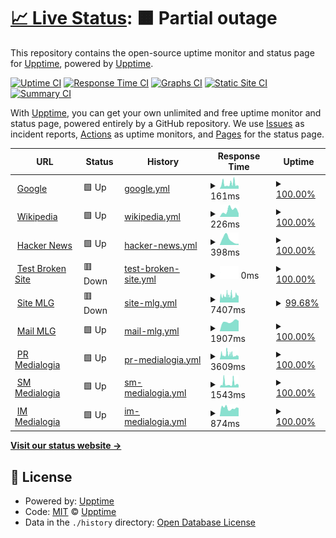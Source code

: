 # [📈 Live Status](https://upptime.github.io/upptime): <!--live status--> **🟧 Partial outage**

This repository contains the open-source uptime monitor and status page for [Upptime](https://upptime.js.org), powered by [Upptime](https://github.com/upptime/upptime).

[![Uptime CI](https://github.com/Ezh494/upptime/workflows/Uptime%20CI/badge.svg)](https://github.com/Ezh494/upptime/actions?query=workflow%3A%22Uptime+CI%22)
[![Response Time CI](https://github.com/Ezh494/upptime/workflows/Response%20Time%20CI/badge.svg)](https://github.com/Ezh494/upptime/actions?query=workflow%3A%22Response+Time+CI%22)
[![Graphs CI](https://github.com/Ezh494/upptime/workflows/Graphs%20CI/badge.svg)](https://github.com/Ezh494/upptime/actions?query=workflow%3A%22Graphs+CI%22)
[![Static Site CI](https://github.com/Ezh494/upptime/workflows/Static%20Site%20CI/badge.svg)](https://github.com/Ezh494/upptime/actions?query=workflow%3A%22Static+Site+CI%22)
[![Summary CI](https://github.com/Ezh494/upptime/workflows/Summary%20CI/badge.svg)](https://github.com/Ezh494/upptime/actions?query=workflow%3A%22Summary+CI%22)

With [Upptime](https://upptime.js.org), you can get your own unlimited and free uptime monitor and status page, powered entirely by a GitHub repository. We use [Issues](https://github.com/upptime/upptime/issues) as incident reports, [Actions](https://github.com/Ezh494/upptime/actions) as uptime monitors, and [Pages](https://upptime.github.io/upptime) for the status page.

<!--start: status pages-->
<!-- This summary is generated by Upptime (https://github.com/upptime/upptime) -->
<!-- Do not edit this manually, your changes will be overwritten -->
<!-- prettier-ignore -->
| URL | Status | History | Response Time | Uptime |
| --- | ------ | ------- | ------------- | ------ |
| <img alt="" src="https://icons.duckduckgo.com/ip3/www.google.com.ico" height="13"> [Google](https://www.google.com) | 🟩 Up | [google.yml](https://github.com/Ezh494/web-uptime/commits/HEAD/history/google.yml) | <details><summary><img alt="Response time graph" src="./graphs/google/response-time-week.png" height="20"> 161ms</summary><br><a href="https://ezh494.github.io/web-uptime/history/google"><img alt="Response time 125" src="https://img.shields.io/endpoint?url=https%3A%2F%2Fraw.githubusercontent.com%2FEzh494%2Fweb-uptime%2FHEAD%2Fapi%2Fgoogle%2Fresponse-time.json"></a><br><a href="https://ezh494.github.io/web-uptime/history/google"><img alt="24-hour response time 95" src="https://img.shields.io/endpoint?url=https%3A%2F%2Fraw.githubusercontent.com%2FEzh494%2Fweb-uptime%2FHEAD%2Fapi%2Fgoogle%2Fresponse-time-day.json"></a><br><a href="https://ezh494.github.io/web-uptime/history/google"><img alt="7-day response time 161" src="https://img.shields.io/endpoint?url=https%3A%2F%2Fraw.githubusercontent.com%2FEzh494%2Fweb-uptime%2FHEAD%2Fapi%2Fgoogle%2Fresponse-time-week.json"></a><br><a href="https://ezh494.github.io/web-uptime/history/google"><img alt="30-day response time 125" src="https://img.shields.io/endpoint?url=https%3A%2F%2Fraw.githubusercontent.com%2FEzh494%2Fweb-uptime%2FHEAD%2Fapi%2Fgoogle%2Fresponse-time-month.json"></a><br><a href="https://ezh494.github.io/web-uptime/history/google"><img alt="1-year response time 125" src="https://img.shields.io/endpoint?url=https%3A%2F%2Fraw.githubusercontent.com%2FEzh494%2Fweb-uptime%2FHEAD%2Fapi%2Fgoogle%2Fresponse-time-year.json"></a></details> | <details><summary><a href="https://ezh494.github.io/web-uptime/history/google">100.00%</a></summary><a href="https://ezh494.github.io/web-uptime/history/google"><img alt="All-time uptime 100.00%" src="https://img.shields.io/endpoint?url=https%3A%2F%2Fraw.githubusercontent.com%2FEzh494%2Fweb-uptime%2FHEAD%2Fapi%2Fgoogle%2Fuptime.json"></a><br><a href="https://ezh494.github.io/web-uptime/history/google"><img alt="24-hour uptime 100.00%" src="https://img.shields.io/endpoint?url=https%3A%2F%2Fraw.githubusercontent.com%2FEzh494%2Fweb-uptime%2FHEAD%2Fapi%2Fgoogle%2Fuptime-day.json"></a><br><a href="https://ezh494.github.io/web-uptime/history/google"><img alt="7-day uptime 100.00%" src="https://img.shields.io/endpoint?url=https%3A%2F%2Fraw.githubusercontent.com%2FEzh494%2Fweb-uptime%2FHEAD%2Fapi%2Fgoogle%2Fuptime-week.json"></a><br><a href="https://ezh494.github.io/web-uptime/history/google"><img alt="30-day uptime 100.00%" src="https://img.shields.io/endpoint?url=https%3A%2F%2Fraw.githubusercontent.com%2FEzh494%2Fweb-uptime%2FHEAD%2Fapi%2Fgoogle%2Fuptime-month.json"></a><br><a href="https://ezh494.github.io/web-uptime/history/google"><img alt="1-year uptime 100.00%" src="https://img.shields.io/endpoint?url=https%3A%2F%2Fraw.githubusercontent.com%2FEzh494%2Fweb-uptime%2FHEAD%2Fapi%2Fgoogle%2Fuptime-year.json"></a></details>
| <img alt="" src="https://icons.duckduckgo.com/ip3/en.wikipedia.org.ico" height="13"> [Wikipedia](https://en.wikipedia.org) | 🟩 Up | [wikipedia.yml](https://github.com/Ezh494/web-uptime/commits/HEAD/history/wikipedia.yml) | <details><summary><img alt="Response time graph" src="./graphs/wikipedia/response-time-week.png" height="20"> 226ms</summary><br><a href="https://ezh494.github.io/web-uptime/history/wikipedia"><img alt="Response time 168" src="https://img.shields.io/endpoint?url=https%3A%2F%2Fraw.githubusercontent.com%2FEzh494%2Fweb-uptime%2FHEAD%2Fapi%2Fwikipedia%2Fresponse-time.json"></a><br><a href="https://ezh494.github.io/web-uptime/history/wikipedia"><img alt="24-hour response time 120" src="https://img.shields.io/endpoint?url=https%3A%2F%2Fraw.githubusercontent.com%2FEzh494%2Fweb-uptime%2FHEAD%2Fapi%2Fwikipedia%2Fresponse-time-day.json"></a><br><a href="https://ezh494.github.io/web-uptime/history/wikipedia"><img alt="7-day response time 226" src="https://img.shields.io/endpoint?url=https%3A%2F%2Fraw.githubusercontent.com%2FEzh494%2Fweb-uptime%2FHEAD%2Fapi%2Fwikipedia%2Fresponse-time-week.json"></a><br><a href="https://ezh494.github.io/web-uptime/history/wikipedia"><img alt="30-day response time 168" src="https://img.shields.io/endpoint?url=https%3A%2F%2Fraw.githubusercontent.com%2FEzh494%2Fweb-uptime%2FHEAD%2Fapi%2Fwikipedia%2Fresponse-time-month.json"></a><br><a href="https://ezh494.github.io/web-uptime/history/wikipedia"><img alt="1-year response time 168" src="https://img.shields.io/endpoint?url=https%3A%2F%2Fraw.githubusercontent.com%2FEzh494%2Fweb-uptime%2FHEAD%2Fapi%2Fwikipedia%2Fresponse-time-year.json"></a></details> | <details><summary><a href="https://ezh494.github.io/web-uptime/history/wikipedia">100.00%</a></summary><a href="https://ezh494.github.io/web-uptime/history/wikipedia"><img alt="All-time uptime 100.00%" src="https://img.shields.io/endpoint?url=https%3A%2F%2Fraw.githubusercontent.com%2FEzh494%2Fweb-uptime%2FHEAD%2Fapi%2Fwikipedia%2Fuptime.json"></a><br><a href="https://ezh494.github.io/web-uptime/history/wikipedia"><img alt="24-hour uptime 100.00%" src="https://img.shields.io/endpoint?url=https%3A%2F%2Fraw.githubusercontent.com%2FEzh494%2Fweb-uptime%2FHEAD%2Fapi%2Fwikipedia%2Fuptime-day.json"></a><br><a href="https://ezh494.github.io/web-uptime/history/wikipedia"><img alt="7-day uptime 100.00%" src="https://img.shields.io/endpoint?url=https%3A%2F%2Fraw.githubusercontent.com%2FEzh494%2Fweb-uptime%2FHEAD%2Fapi%2Fwikipedia%2Fuptime-week.json"></a><br><a href="https://ezh494.github.io/web-uptime/history/wikipedia"><img alt="30-day uptime 100.00%" src="https://img.shields.io/endpoint?url=https%3A%2F%2Fraw.githubusercontent.com%2FEzh494%2Fweb-uptime%2FHEAD%2Fapi%2Fwikipedia%2Fuptime-month.json"></a><br><a href="https://ezh494.github.io/web-uptime/history/wikipedia"><img alt="1-year uptime 100.00%" src="https://img.shields.io/endpoint?url=https%3A%2F%2Fraw.githubusercontent.com%2FEzh494%2Fweb-uptime%2FHEAD%2Fapi%2Fwikipedia%2Fuptime-year.json"></a></details>
| <img alt="" src="https://icons.duckduckgo.com/ip3/news.ycombinator.com.ico" height="13"> [Hacker News](https://news.ycombinator.com) | 🟩 Up | [hacker-news.yml](https://github.com/Ezh494/web-uptime/commits/HEAD/history/hacker-news.yml) | <details><summary><img alt="Response time graph" src="./graphs/hacker-news/response-time-week.png" height="20"> 398ms</summary><br><a href="https://ezh494.github.io/web-uptime/history/hacker-news"><img alt="Response time 302" src="https://img.shields.io/endpoint?url=https%3A%2F%2Fraw.githubusercontent.com%2FEzh494%2Fweb-uptime%2FHEAD%2Fapi%2Fhacker-news%2Fresponse-time.json"></a><br><a href="https://ezh494.github.io/web-uptime/history/hacker-news"><img alt="24-hour response time 85" src="https://img.shields.io/endpoint?url=https%3A%2F%2Fraw.githubusercontent.com%2FEzh494%2Fweb-uptime%2FHEAD%2Fapi%2Fhacker-news%2Fresponse-time-day.json"></a><br><a href="https://ezh494.github.io/web-uptime/history/hacker-news"><img alt="7-day response time 398" src="https://img.shields.io/endpoint?url=https%3A%2F%2Fraw.githubusercontent.com%2FEzh494%2Fweb-uptime%2FHEAD%2Fapi%2Fhacker-news%2Fresponse-time-week.json"></a><br><a href="https://ezh494.github.io/web-uptime/history/hacker-news"><img alt="30-day response time 302" src="https://img.shields.io/endpoint?url=https%3A%2F%2Fraw.githubusercontent.com%2FEzh494%2Fweb-uptime%2FHEAD%2Fapi%2Fhacker-news%2Fresponse-time-month.json"></a><br><a href="https://ezh494.github.io/web-uptime/history/hacker-news"><img alt="1-year response time 302" src="https://img.shields.io/endpoint?url=https%3A%2F%2Fraw.githubusercontent.com%2FEzh494%2Fweb-uptime%2FHEAD%2Fapi%2Fhacker-news%2Fresponse-time-year.json"></a></details> | <details><summary><a href="https://ezh494.github.io/web-uptime/history/hacker-news">100.00%</a></summary><a href="https://ezh494.github.io/web-uptime/history/hacker-news"><img alt="All-time uptime 100.00%" src="https://img.shields.io/endpoint?url=https%3A%2F%2Fraw.githubusercontent.com%2FEzh494%2Fweb-uptime%2FHEAD%2Fapi%2Fhacker-news%2Fuptime.json"></a><br><a href="https://ezh494.github.io/web-uptime/history/hacker-news"><img alt="24-hour uptime 100.00%" src="https://img.shields.io/endpoint?url=https%3A%2F%2Fraw.githubusercontent.com%2FEzh494%2Fweb-uptime%2FHEAD%2Fapi%2Fhacker-news%2Fuptime-day.json"></a><br><a href="https://ezh494.github.io/web-uptime/history/hacker-news"><img alt="7-day uptime 100.00%" src="https://img.shields.io/endpoint?url=https%3A%2F%2Fraw.githubusercontent.com%2FEzh494%2Fweb-uptime%2FHEAD%2Fapi%2Fhacker-news%2Fuptime-week.json"></a><br><a href="https://ezh494.github.io/web-uptime/history/hacker-news"><img alt="30-day uptime 100.00%" src="https://img.shields.io/endpoint?url=https%3A%2F%2Fraw.githubusercontent.com%2FEzh494%2Fweb-uptime%2FHEAD%2Fapi%2Fhacker-news%2Fuptime-month.json"></a><br><a href="https://ezh494.github.io/web-uptime/history/hacker-news"><img alt="1-year uptime 100.00%" src="https://img.shields.io/endpoint?url=https%3A%2F%2Fraw.githubusercontent.com%2FEzh494%2Fweb-uptime%2FHEAD%2Fapi%2Fhacker-news%2Fuptime-year.json"></a></details>
| <img alt="" src="https://icons.duckduckgo.com/ip3/thissitedoesnotexist.koj.co.ico" height="13"> [Test Broken Site](https://thissitedoesnotexist.koj.co) | 🟥 Down | [test-broken-site.yml](https://github.com/Ezh494/web-uptime/commits/HEAD/history/test-broken-site.yml) | <details><summary><img alt="Response time graph" src="./graphs/test-broken-site/response-time-week.png" height="20"> 0ms</summary><br><a href="https://ezh494.github.io/web-uptime/history/test-broken-site"><img alt="Response time 0" src="https://img.shields.io/endpoint?url=https%3A%2F%2Fraw.githubusercontent.com%2FEzh494%2Fweb-uptime%2FHEAD%2Fapi%2Ftest-broken-site%2Fresponse-time.json"></a><br><a href="https://ezh494.github.io/web-uptime/history/test-broken-site"><img alt="24-hour response time 0" src="https://img.shields.io/endpoint?url=https%3A%2F%2Fraw.githubusercontent.com%2FEzh494%2Fweb-uptime%2FHEAD%2Fapi%2Ftest-broken-site%2Fresponse-time-day.json"></a><br><a href="https://ezh494.github.io/web-uptime/history/test-broken-site"><img alt="7-day response time 0" src="https://img.shields.io/endpoint?url=https%3A%2F%2Fraw.githubusercontent.com%2FEzh494%2Fweb-uptime%2FHEAD%2Fapi%2Ftest-broken-site%2Fresponse-time-week.json"></a><br><a href="https://ezh494.github.io/web-uptime/history/test-broken-site"><img alt="30-day response time 0" src="https://img.shields.io/endpoint?url=https%3A%2F%2Fraw.githubusercontent.com%2FEzh494%2Fweb-uptime%2FHEAD%2Fapi%2Ftest-broken-site%2Fresponse-time-month.json"></a><br><a href="https://ezh494.github.io/web-uptime/history/test-broken-site"><img alt="1-year response time 0" src="https://img.shields.io/endpoint?url=https%3A%2F%2Fraw.githubusercontent.com%2FEzh494%2Fweb-uptime%2FHEAD%2Fapi%2Ftest-broken-site%2Fresponse-time-year.json"></a></details> | <details><summary><a href="https://ezh494.github.io/web-uptime/history/test-broken-site">100.00%</a></summary><a href="https://ezh494.github.io/web-uptime/history/test-broken-site"><img alt="All-time uptime 100.00%" src="https://img.shields.io/endpoint?url=https%3A%2F%2Fraw.githubusercontent.com%2FEzh494%2Fweb-uptime%2FHEAD%2Fapi%2Ftest-broken-site%2Fuptime.json"></a><br><a href="https://ezh494.github.io/web-uptime/history/test-broken-site"><img alt="24-hour uptime 100.00%" src="https://img.shields.io/endpoint?url=https%3A%2F%2Fraw.githubusercontent.com%2FEzh494%2Fweb-uptime%2FHEAD%2Fapi%2Ftest-broken-site%2Fuptime-day.json"></a><br><a href="https://ezh494.github.io/web-uptime/history/test-broken-site"><img alt="7-day uptime 100.00%" src="https://img.shields.io/endpoint?url=https%3A%2F%2Fraw.githubusercontent.com%2FEzh494%2Fweb-uptime%2FHEAD%2Fapi%2Ftest-broken-site%2Fuptime-week.json"></a><br><a href="https://ezh494.github.io/web-uptime/history/test-broken-site"><img alt="30-day uptime 100.00%" src="https://img.shields.io/endpoint?url=https%3A%2F%2Fraw.githubusercontent.com%2FEzh494%2Fweb-uptime%2FHEAD%2Fapi%2Ftest-broken-site%2Fuptime-month.json"></a><br><a href="https://ezh494.github.io/web-uptime/history/test-broken-site"><img alt="1-year uptime 100.00%" src="https://img.shields.io/endpoint?url=https%3A%2F%2Fraw.githubusercontent.com%2FEzh494%2Fweb-uptime%2FHEAD%2Fapi%2Ftest-broken-site%2Fuptime-year.json"></a></details>
| <img alt="" src="https://icons.duckduckgo.com/ip3/mlg.ru.ico" height="13"> [Site MLG](https://mlg.ru) | 🟥 Down | [site-mlg.yml](https://github.com/Ezh494/web-uptime/commits/HEAD/history/site-mlg.yml) | <details><summary><img alt="Response time graph" src="./graphs/site-mlg/response-time-week.png" height="20"> 7407ms</summary><br><a href="https://ezh494.github.io/web-uptime/history/site-mlg"><img alt="Response time 9123" src="https://img.shields.io/endpoint?url=https%3A%2F%2Fraw.githubusercontent.com%2FEzh494%2Fweb-uptime%2FHEAD%2Fapi%2Fsite-mlg%2Fresponse-time.json"></a><br><a href="https://ezh494.github.io/web-uptime/history/site-mlg"><img alt="24-hour response time 6737" src="https://img.shields.io/endpoint?url=https%3A%2F%2Fraw.githubusercontent.com%2FEzh494%2Fweb-uptime%2FHEAD%2Fapi%2Fsite-mlg%2Fresponse-time-day.json"></a><br><a href="https://ezh494.github.io/web-uptime/history/site-mlg"><img alt="7-day response time 7407" src="https://img.shields.io/endpoint?url=https%3A%2F%2Fraw.githubusercontent.com%2FEzh494%2Fweb-uptime%2FHEAD%2Fapi%2Fsite-mlg%2Fresponse-time-week.json"></a><br><a href="https://ezh494.github.io/web-uptime/history/site-mlg"><img alt="30-day response time 9123" src="https://img.shields.io/endpoint?url=https%3A%2F%2Fraw.githubusercontent.com%2FEzh494%2Fweb-uptime%2FHEAD%2Fapi%2Fsite-mlg%2Fresponse-time-month.json"></a><br><a href="https://ezh494.github.io/web-uptime/history/site-mlg"><img alt="1-year response time 9123" src="https://img.shields.io/endpoint?url=https%3A%2F%2Fraw.githubusercontent.com%2FEzh494%2Fweb-uptime%2FHEAD%2Fapi%2Fsite-mlg%2Fresponse-time-year.json"></a></details> | <details><summary><a href="https://ezh494.github.io/web-uptime/history/site-mlg">99.68%</a></summary><a href="https://ezh494.github.io/web-uptime/history/site-mlg"><img alt="All-time uptime 99.68%" src="https://img.shields.io/endpoint?url=https%3A%2F%2Fraw.githubusercontent.com%2FEzh494%2Fweb-uptime%2FHEAD%2Fapi%2Fsite-mlg%2Fuptime.json"></a><br><a href="https://ezh494.github.io/web-uptime/history/site-mlg"><img alt="24-hour uptime 99.99%" src="https://img.shields.io/endpoint?url=https%3A%2F%2Fraw.githubusercontent.com%2FEzh494%2Fweb-uptime%2FHEAD%2Fapi%2Fsite-mlg%2Fuptime-day.json"></a><br><a href="https://ezh494.github.io/web-uptime/history/site-mlg"><img alt="7-day uptime 99.68%" src="https://img.shields.io/endpoint?url=https%3A%2F%2Fraw.githubusercontent.com%2FEzh494%2Fweb-uptime%2FHEAD%2Fapi%2Fsite-mlg%2Fuptime-week.json"></a><br><a href="https://ezh494.github.io/web-uptime/history/site-mlg"><img alt="30-day uptime 99.68%" src="https://img.shields.io/endpoint?url=https%3A%2F%2Fraw.githubusercontent.com%2FEzh494%2Fweb-uptime%2FHEAD%2Fapi%2Fsite-mlg%2Fuptime-month.json"></a><br><a href="https://ezh494.github.io/web-uptime/history/site-mlg"><img alt="1-year uptime 99.68%" src="https://img.shields.io/endpoint?url=https%3A%2F%2Fraw.githubusercontent.com%2FEzh494%2Fweb-uptime%2FHEAD%2Fapi%2Fsite-mlg%2Fuptime-year.json"></a></details>
| <img alt="" src="https://icons.duckduckgo.com/ip3/mail.mlg.ru.ico" height="13"> [Mail MLG](https://mail.mlg.ru) | 🟩 Up | [mail-mlg.yml](https://github.com/Ezh494/web-uptime/commits/HEAD/history/mail-mlg.yml) | <details><summary><img alt="Response time graph" src="./graphs/mail-mlg/response-time-week.png" height="20"> 1907ms</summary><br><a href="https://ezh494.github.io/web-uptime/history/mail-mlg"><img alt="Response time 2947" src="https://img.shields.io/endpoint?url=https%3A%2F%2Fraw.githubusercontent.com%2FEzh494%2Fweb-uptime%2FHEAD%2Fapi%2Fmail-mlg%2Fresponse-time.json"></a><br><a href="https://ezh494.github.io/web-uptime/history/mail-mlg"><img alt="24-hour response time 2042" src="https://img.shields.io/endpoint?url=https%3A%2F%2Fraw.githubusercontent.com%2FEzh494%2Fweb-uptime%2FHEAD%2Fapi%2Fmail-mlg%2Fresponse-time-day.json"></a><br><a href="https://ezh494.github.io/web-uptime/history/mail-mlg"><img alt="7-day response time 1907" src="https://img.shields.io/endpoint?url=https%3A%2F%2Fraw.githubusercontent.com%2FEzh494%2Fweb-uptime%2FHEAD%2Fapi%2Fmail-mlg%2Fresponse-time-week.json"></a><br><a href="https://ezh494.github.io/web-uptime/history/mail-mlg"><img alt="30-day response time 2947" src="https://img.shields.io/endpoint?url=https%3A%2F%2Fraw.githubusercontent.com%2FEzh494%2Fweb-uptime%2FHEAD%2Fapi%2Fmail-mlg%2Fresponse-time-month.json"></a><br><a href="https://ezh494.github.io/web-uptime/history/mail-mlg"><img alt="1-year response time 2947" src="https://img.shields.io/endpoint?url=https%3A%2F%2Fraw.githubusercontent.com%2FEzh494%2Fweb-uptime%2FHEAD%2Fapi%2Fmail-mlg%2Fresponse-time-year.json"></a></details> | <details><summary><a href="https://ezh494.github.io/web-uptime/history/mail-mlg">100.00%</a></summary><a href="https://ezh494.github.io/web-uptime/history/mail-mlg"><img alt="All-time uptime 100.00%" src="https://img.shields.io/endpoint?url=https%3A%2F%2Fraw.githubusercontent.com%2FEzh494%2Fweb-uptime%2FHEAD%2Fapi%2Fmail-mlg%2Fuptime.json"></a><br><a href="https://ezh494.github.io/web-uptime/history/mail-mlg"><img alt="24-hour uptime 100.00%" src="https://img.shields.io/endpoint?url=https%3A%2F%2Fraw.githubusercontent.com%2FEzh494%2Fweb-uptime%2FHEAD%2Fapi%2Fmail-mlg%2Fuptime-day.json"></a><br><a href="https://ezh494.github.io/web-uptime/history/mail-mlg"><img alt="7-day uptime 100.00%" src="https://img.shields.io/endpoint?url=https%3A%2F%2Fraw.githubusercontent.com%2FEzh494%2Fweb-uptime%2FHEAD%2Fapi%2Fmail-mlg%2Fuptime-week.json"></a><br><a href="https://ezh494.github.io/web-uptime/history/mail-mlg"><img alt="30-day uptime 100.00%" src="https://img.shields.io/endpoint?url=https%3A%2F%2Fraw.githubusercontent.com%2FEzh494%2Fweb-uptime%2FHEAD%2Fapi%2Fmail-mlg%2Fuptime-month.json"></a><br><a href="https://ezh494.github.io/web-uptime/history/mail-mlg"><img alt="1-year uptime 100.00%" src="https://img.shields.io/endpoint?url=https%3A%2F%2Fraw.githubusercontent.com%2FEzh494%2Fweb-uptime%2FHEAD%2Fapi%2Fmail-mlg%2Fuptime-year.json"></a></details>
| <img alt="" src="https://icons.duckduckgo.com/ip3/pr.mlg.ru.ico" height="13"> [PR Medialogia](https://pr.mlg.ru) | 🟩 Up | [pr-medialogia.yml](https://github.com/Ezh494/web-uptime/commits/HEAD/history/pr-medialogia.yml) | <details><summary><img alt="Response time graph" src="./graphs/pr-medialogia/response-time-week.png" height="20"> 3609ms</summary><br><a href="https://ezh494.github.io/web-uptime/history/pr-medialogia"><img alt="Response time 4741" src="https://img.shields.io/endpoint?url=https%3A%2F%2Fraw.githubusercontent.com%2FEzh494%2Fweb-uptime%2FHEAD%2Fapi%2Fpr-medialogia%2Fresponse-time.json"></a><br><a href="https://ezh494.github.io/web-uptime/history/pr-medialogia"><img alt="24-hour response time 3941" src="https://img.shields.io/endpoint?url=https%3A%2F%2Fraw.githubusercontent.com%2FEzh494%2Fweb-uptime%2FHEAD%2Fapi%2Fpr-medialogia%2Fresponse-time-day.json"></a><br><a href="https://ezh494.github.io/web-uptime/history/pr-medialogia"><img alt="7-day response time 3609" src="https://img.shields.io/endpoint?url=https%3A%2F%2Fraw.githubusercontent.com%2FEzh494%2Fweb-uptime%2FHEAD%2Fapi%2Fpr-medialogia%2Fresponse-time-week.json"></a><br><a href="https://ezh494.github.io/web-uptime/history/pr-medialogia"><img alt="30-day response time 4741" src="https://img.shields.io/endpoint?url=https%3A%2F%2Fraw.githubusercontent.com%2FEzh494%2Fweb-uptime%2FHEAD%2Fapi%2Fpr-medialogia%2Fresponse-time-month.json"></a><br><a href="https://ezh494.github.io/web-uptime/history/pr-medialogia"><img alt="1-year response time 4741" src="https://img.shields.io/endpoint?url=https%3A%2F%2Fraw.githubusercontent.com%2FEzh494%2Fweb-uptime%2FHEAD%2Fapi%2Fpr-medialogia%2Fresponse-time-year.json"></a></details> | <details><summary><a href="https://ezh494.github.io/web-uptime/history/pr-medialogia">100.00%</a></summary><a href="https://ezh494.github.io/web-uptime/history/pr-medialogia"><img alt="All-time uptime 99.85%" src="https://img.shields.io/endpoint?url=https%3A%2F%2Fraw.githubusercontent.com%2FEzh494%2Fweb-uptime%2FHEAD%2Fapi%2Fpr-medialogia%2Fuptime.json"></a><br><a href="https://ezh494.github.io/web-uptime/history/pr-medialogia"><img alt="24-hour uptime 100.00%" src="https://img.shields.io/endpoint?url=https%3A%2F%2Fraw.githubusercontent.com%2FEzh494%2Fweb-uptime%2FHEAD%2Fapi%2Fpr-medialogia%2Fuptime-day.json"></a><br><a href="https://ezh494.github.io/web-uptime/history/pr-medialogia"><img alt="7-day uptime 100.00%" src="https://img.shields.io/endpoint?url=https%3A%2F%2Fraw.githubusercontent.com%2FEzh494%2Fweb-uptime%2FHEAD%2Fapi%2Fpr-medialogia%2Fuptime-week.json"></a><br><a href="https://ezh494.github.io/web-uptime/history/pr-medialogia"><img alt="30-day uptime 99.85%" src="https://img.shields.io/endpoint?url=https%3A%2F%2Fraw.githubusercontent.com%2FEzh494%2Fweb-uptime%2FHEAD%2Fapi%2Fpr-medialogia%2Fuptime-month.json"></a><br><a href="https://ezh494.github.io/web-uptime/history/pr-medialogia"><img alt="1-year uptime 99.85%" src="https://img.shields.io/endpoint?url=https%3A%2F%2Fraw.githubusercontent.com%2FEzh494%2Fweb-uptime%2FHEAD%2Fapi%2Fpr-medialogia%2Fuptime-year.json"></a></details>
| <img alt="" src="https://icons.duckduckgo.com/ip3/sm.mlg.ru.ico" height="13"> [SM Medialogia](https://sm.mlg.ru) | 🟩 Up | [sm-medialogia.yml](https://github.com/Ezh494/web-uptime/commits/HEAD/history/sm-medialogia.yml) | <details><summary><img alt="Response time graph" src="./graphs/sm-medialogia/response-time-week.png" height="20"> 1543ms</summary><br><a href="https://ezh494.github.io/web-uptime/history/sm-medialogia"><img alt="Response time 1680" src="https://img.shields.io/endpoint?url=https%3A%2F%2Fraw.githubusercontent.com%2FEzh494%2Fweb-uptime%2FHEAD%2Fapi%2Fsm-medialogia%2Fresponse-time.json"></a><br><a href="https://ezh494.github.io/web-uptime/history/sm-medialogia"><img alt="24-hour response time 936" src="https://img.shields.io/endpoint?url=https%3A%2F%2Fraw.githubusercontent.com%2FEzh494%2Fweb-uptime%2FHEAD%2Fapi%2Fsm-medialogia%2Fresponse-time-day.json"></a><br><a href="https://ezh494.github.io/web-uptime/history/sm-medialogia"><img alt="7-day response time 1543" src="https://img.shields.io/endpoint?url=https%3A%2F%2Fraw.githubusercontent.com%2FEzh494%2Fweb-uptime%2FHEAD%2Fapi%2Fsm-medialogia%2Fresponse-time-week.json"></a><br><a href="https://ezh494.github.io/web-uptime/history/sm-medialogia"><img alt="30-day response time 1680" src="https://img.shields.io/endpoint?url=https%3A%2F%2Fraw.githubusercontent.com%2FEzh494%2Fweb-uptime%2FHEAD%2Fapi%2Fsm-medialogia%2Fresponse-time-month.json"></a><br><a href="https://ezh494.github.io/web-uptime/history/sm-medialogia"><img alt="1-year response time 1680" src="https://img.shields.io/endpoint?url=https%3A%2F%2Fraw.githubusercontent.com%2FEzh494%2Fweb-uptime%2FHEAD%2Fapi%2Fsm-medialogia%2Fresponse-time-year.json"></a></details> | <details><summary><a href="https://ezh494.github.io/web-uptime/history/sm-medialogia">100.00%</a></summary><a href="https://ezh494.github.io/web-uptime/history/sm-medialogia"><img alt="All-time uptime 99.85%" src="https://img.shields.io/endpoint?url=https%3A%2F%2Fraw.githubusercontent.com%2FEzh494%2Fweb-uptime%2FHEAD%2Fapi%2Fsm-medialogia%2Fuptime.json"></a><br><a href="https://ezh494.github.io/web-uptime/history/sm-medialogia"><img alt="24-hour uptime 100.00%" src="https://img.shields.io/endpoint?url=https%3A%2F%2Fraw.githubusercontent.com%2FEzh494%2Fweb-uptime%2FHEAD%2Fapi%2Fsm-medialogia%2Fuptime-day.json"></a><br><a href="https://ezh494.github.io/web-uptime/history/sm-medialogia"><img alt="7-day uptime 100.00%" src="https://img.shields.io/endpoint?url=https%3A%2F%2Fraw.githubusercontent.com%2FEzh494%2Fweb-uptime%2FHEAD%2Fapi%2Fsm-medialogia%2Fuptime-week.json"></a><br><a href="https://ezh494.github.io/web-uptime/history/sm-medialogia"><img alt="30-day uptime 99.85%" src="https://img.shields.io/endpoint?url=https%3A%2F%2Fraw.githubusercontent.com%2FEzh494%2Fweb-uptime%2FHEAD%2Fapi%2Fsm-medialogia%2Fuptime-month.json"></a><br><a href="https://ezh494.github.io/web-uptime/history/sm-medialogia"><img alt="1-year uptime 99.85%" src="https://img.shields.io/endpoint?url=https%3A%2F%2Fraw.githubusercontent.com%2FEzh494%2Fweb-uptime%2FHEAD%2Fapi%2Fsm-medialogia%2Fuptime-year.json"></a></details>
| <img alt="" src="https://icons.duckduckgo.com/ip3/im.mlg.ru.ico" height="13"> [IM Medialogia](https://im.mlg.ru) | 🟩 Up | [im-medialogia.yml](https://github.com/Ezh494/web-uptime/commits/HEAD/history/im-medialogia.yml) | <details><summary><img alt="Response time graph" src="./graphs/im-medialogia/response-time-week.png" height="20"> 874ms</summary><br><a href="https://ezh494.github.io/web-uptime/history/im-medialogia"><img alt="Response time 1442" src="https://img.shields.io/endpoint?url=https%3A%2F%2Fraw.githubusercontent.com%2FEzh494%2Fweb-uptime%2FHEAD%2Fapi%2Fim-medialogia%2Fresponse-time.json"></a><br><a href="https://ezh494.github.io/web-uptime/history/im-medialogia"><img alt="24-hour response time 926" src="https://img.shields.io/endpoint?url=https%3A%2F%2Fraw.githubusercontent.com%2FEzh494%2Fweb-uptime%2FHEAD%2Fapi%2Fim-medialogia%2Fresponse-time-day.json"></a><br><a href="https://ezh494.github.io/web-uptime/history/im-medialogia"><img alt="7-day response time 874" src="https://img.shields.io/endpoint?url=https%3A%2F%2Fraw.githubusercontent.com%2FEzh494%2Fweb-uptime%2FHEAD%2Fapi%2Fim-medialogia%2Fresponse-time-week.json"></a><br><a href="https://ezh494.github.io/web-uptime/history/im-medialogia"><img alt="30-day response time 1442" src="https://img.shields.io/endpoint?url=https%3A%2F%2Fraw.githubusercontent.com%2FEzh494%2Fweb-uptime%2FHEAD%2Fapi%2Fim-medialogia%2Fresponse-time-month.json"></a><br><a href="https://ezh494.github.io/web-uptime/history/im-medialogia"><img alt="1-year response time 1442" src="https://img.shields.io/endpoint?url=https%3A%2F%2Fraw.githubusercontent.com%2FEzh494%2Fweb-uptime%2FHEAD%2Fapi%2Fim-medialogia%2Fresponse-time-year.json"></a></details> | <details><summary><a href="https://ezh494.github.io/web-uptime/history/im-medialogia">100.00%</a></summary><a href="https://ezh494.github.io/web-uptime/history/im-medialogia"><img alt="All-time uptime 99.85%" src="https://img.shields.io/endpoint?url=https%3A%2F%2Fraw.githubusercontent.com%2FEzh494%2Fweb-uptime%2FHEAD%2Fapi%2Fim-medialogia%2Fuptime.json"></a><br><a href="https://ezh494.github.io/web-uptime/history/im-medialogia"><img alt="24-hour uptime 100.00%" src="https://img.shields.io/endpoint?url=https%3A%2F%2Fraw.githubusercontent.com%2FEzh494%2Fweb-uptime%2FHEAD%2Fapi%2Fim-medialogia%2Fuptime-day.json"></a><br><a href="https://ezh494.github.io/web-uptime/history/im-medialogia"><img alt="7-day uptime 100.00%" src="https://img.shields.io/endpoint?url=https%3A%2F%2Fraw.githubusercontent.com%2FEzh494%2Fweb-uptime%2FHEAD%2Fapi%2Fim-medialogia%2Fuptime-week.json"></a><br><a href="https://ezh494.github.io/web-uptime/history/im-medialogia"><img alt="30-day uptime 99.85%" src="https://img.shields.io/endpoint?url=https%3A%2F%2Fraw.githubusercontent.com%2FEzh494%2Fweb-uptime%2FHEAD%2Fapi%2Fim-medialogia%2Fuptime-month.json"></a><br><a href="https://ezh494.github.io/web-uptime/history/im-medialogia"><img alt="1-year uptime 99.85%" src="https://img.shields.io/endpoint?url=https%3A%2F%2Fraw.githubusercontent.com%2FEzh494%2Fweb-uptime%2FHEAD%2Fapi%2Fim-medialogia%2Fuptime-year.json"></a></details>

<!--end: status pages-->

[**Visit our status website →**](https://upptime.github.io/upptime)

## 📄 License

- Powered by: [Upptime](https://github.com/upptime/upptime)
- Code: [MIT](./LICENSE) © [Upptime](https://upptime.js.org)
- Data in the `./history` directory: [Open Database License](https://opendatacommons.org/licenses/odbl/1-0/)
